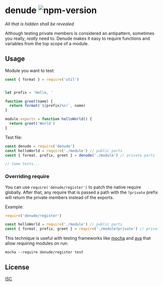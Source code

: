 # denude ![npm-version](https://img.shields.io/npm/v/denude.svg)

*All that is hidden shall be revealed*

Although testing private members is considered an antipattern, sometimes you really, *really* need to. Denude makes it easy to require functions and variables from the top scope of a module.


## Usage

Module you want to test:

```js
const { format } = require('util')


let prefix = 'Hello, '

function greet(name) {
  return format(`${prefix}%s!`, name)
}

module.exports = function helloWorld() {
  return greet('World')
}

```

Test file:

```js
const denude = require('denude')
const helloWorld = require('./module') // public parts
const { format, prefix, greet } = denude('./module') // private parts

// Some tests...
```


### Overriding require

You can use `require('denude/register')` to patch the native require globally. After that, any require that is passed a path with the `?private` prefix will return the private members instead of the exports.

Example:

```js
require('denude/register')

const helloWorld = require('./module') // public parts
const { format, prefix, greet } = require('./module?private') // private parts
```

This technique is useful with testing frameworks like [mocha](https://github.com/mochajs/mocha) and [ava](https://github.com/avajs/ava) that allow requiring modules on run:

```shell
mocha --require denude/register test
```


## License

[ISC](LICENSE)
